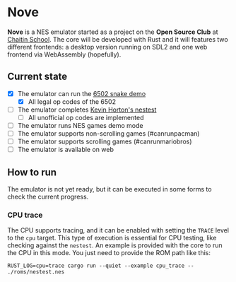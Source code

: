 # Nove

**Nove** is a NES emulator started as a project on the **Open Source Club** at [Chaitin School](https://chaitinschool.org/). 
The core will be developed with Rust and it will features two different frontends: a desktop version running on SDL2
and one web frontend via WebAssembly (hopefully).

## Current state

- [x] The emulator can run the [6502 snake demo](http://skilldrick.github.io/easy6502/#snake)
  - [x] All legal op codes of the 6502
- [ ] The emulator completes [Kevin Horton's nestest](https://github.com/christopherpow/nes-test-roms/blob/master/other/nestest.txt)
  - [ ] All unofficial op codes are implemented  
- [ ] The emulator runs NES games demo mode 
- [ ] The emulator supports non-scrolling games (#canrunpacman)
- [ ] The emulator supports scrolling games (#canrunmariobros)
- [ ] The emulator is available on web

## How to run

The emulator is not yet ready, but it can be executed in some forms to check the current progress.

### CPU trace

The CPU supports tracing, and it can be enabled with setting the `TRACE` level to the `cpu` target.
This type of execution is essential for CPU testing, like checking against the `nestest`. An example is provided with
the core to run the CPU in this mode. You just need to provide the ROM path like this:

```shell
RUST_LOG=cpu=trace cargo run --quiet --example cpu_trace -- ./roms/nestest.nes
```